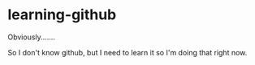 # learning-github
Obviously.......


So I don't know github, but I need to learn it so I'm doing that right now. 
